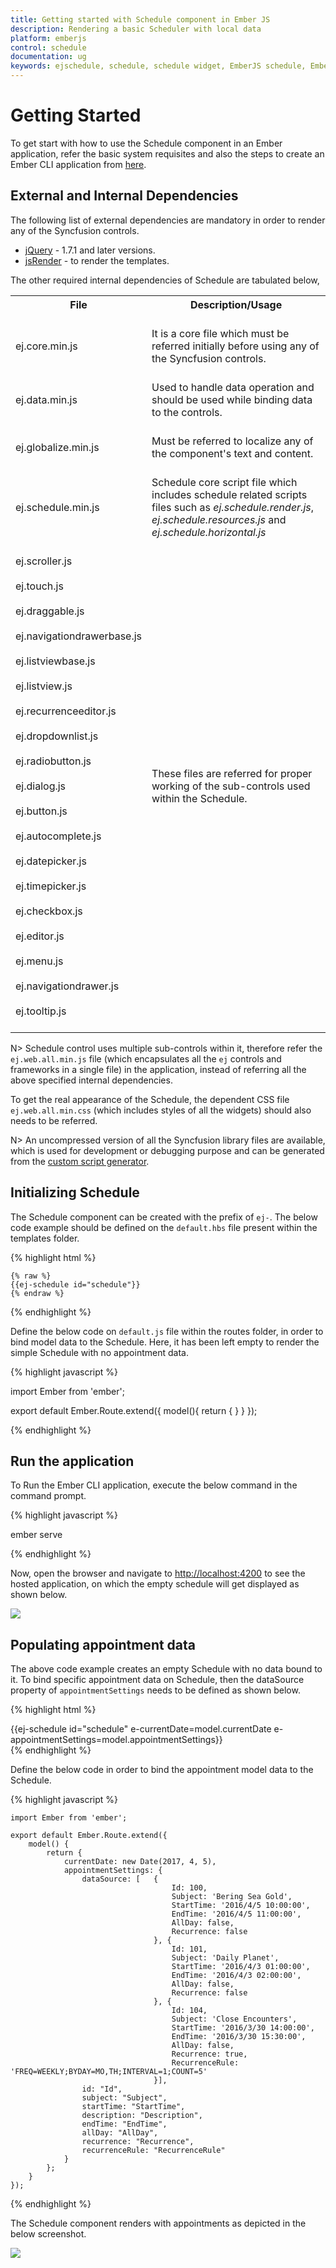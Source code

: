 ```yaml
---
title: Getting started with Schedule component in Ember JS	
description: Rendering a basic Scheduler with local data
platform: emberjs
control: schedule
documentation: ug
keywords: ejschedule, schedule, schedule widget, EmberJS schedule, Ember schedule
---
```


# Getting Started

To get start with how to use the Schedule component in an Ember application, refer the basic system requisites and also the steps to create an Ember CLI application from [here](https://help.syncfusion.com/emberjs/getting-started).

## External and Internal Dependencies

The following list of external dependencies are mandatory in order to render any of the Syncfusion controls.

* [jQuery](http://jquery.com) - 1.7.1 and later versions.
* [jsRender](https://github.com/borismoore/jsrender) - to render the templates.

The other required internal dependencies of Schedule are tabulated below,

<table>
<tr>
<th>
File<br/><br/></th><th>
Description/Usage<br/><br/></th></tr>
<tr>
<td>
ej.core.min.js<br/><br/></td><td>
It is a core file which must be referred initially before using any of the Syncfusion controls.<br/><br/></td></tr>
<tr>
<td>
ej.data.min.js<br/><br/></td><td>
Used to handle data operation and should be used while binding data to the controls.<br/><br/></td></tr>
<tr>
<td>
ej.globalize.min.js<br/><br/></td><td>
Must be referred to localize any of the component's text and content.<br/><br/></td></tr>
<tr>
<td>
ej.schedule.min.js<br/><br/></td><td>
Schedule core script file which includes schedule related scripts files such as <i>ej.schedule.render.js</i>, <i>ej.schedule.resources.js</i> and <i>ej.schedule.horizontal.js</i><br/><br/></td></tr>
<tr>
<td>
ej.scroller.js<br/><br/>ej.touch.js<br/><br/>ej.draggable.js<br/><br/>ej.navigationdrawerbase.js<br/><br/>ej.listviewbase.js<br/><br/>ej.listview.js<br/><br/>ej.recurrenceeditor.js<br/><br/>ej.dropdownlist.js<br/><br/>ej.radiobutton.js<br/><br/>ej.dialog.js<br/><br/>ej.button.js<br/><br/>ej.autocomplete.js<br/><br/>ej.datepicker.js<br/><br/>ej.timepicker.js<br/><br/>ej.checkbox.js<br/><br/>ej.editor.js<br/><br/>ej.menu.js<br/><br/>ej.navigationdrawer.js<br/><br/>ej.tooltip.js<br/><br/></td><td>
These files are referred for proper working of the sub-controls used within the Schedule.<br/><br/></td></tr>
</table>

N> Schedule control uses multiple sub-controls within it, therefore refer the `ej.web.all.min.js` file (which encapsulates all the `ej` controls and frameworks in a single file) in the application, instead of referring all the above specified internal dependencies. 

To get the real appearance of the Schedule, the dependent CSS file `ej.web.all.min.css` (which includes styles of all the widgets) should also needs to be referred.

N> An uncompressed version of all the Syncfusion library files are available, which is used for development or debugging purpose and can be generated from the [custom script generator](http://csg.syncfusion.com).

## Initializing Schedule

The Schedule component can be created with the prefix of `ej-`. The below code example should be defined on the `default.hbs` file present within the templates folder.

{% highlight html %}

	{% raw %}
	{{ej-schedule id="schedule"}}
    {% endraw %}

{% endhighlight %}

Define the below code on `default.js` file within the routes folder, in order to bind model data to the Schedule. Here, it has been left empty to render the simple Schedule with no appointment data.

{% highlight javascript %}

import Ember from 'ember';

export default Ember.Route.extend({
   model(){
    return {
        }
    }
});
    
{% endhighlight %}

## Run the application

To Run the Ember CLI application, execute the below command in the command prompt.

{% highlight javascript %}
 
 ember serve

{% endhighlight %}

Now, open the browser and navigate to [http://localhost:4200](http://localhost:4200) to see the hosted application, on which the empty schedule will get displayed as shown below. 

![](Getting-Started-Images/Getting-Started.png)

## Populating appointment data

The above code example creates an empty Schedule with no data bound to it. To bind specific appointment data on Schedule, then the dataSource property of `appointmentSettings` needs to be defined as shown below.

{% highlight html %}
	<div class="e-container-schedule">
        {{ej-schedule id="schedule" e-currentDate=model.currentDate e-appointmentSettings=model.appointmentSettings}}
    </div>
{% endhighlight %}

Define the below code in order to bind the appointment model data to the Schedule.

{% highlight javascript %}

    import Ember from 'ember';
    
    export default Ember.Route.extend({
        model() {
            return {
                currentDate: new Date(2017, 4, 5),
                appointmentSettings: {
                    dataSource: [   {
                                        Id: 100,
                                        Subject: 'Bering Sea Gold',
                                        StartTime: '2016/4/5 10:00:00',
                                        EndTime: '2016/4/5 11:00:00',
                                        AllDay: false,
                                        Recurrence: false
                                    }, {
                                        Id: 101,
                                        Subject: 'Daily Planet',
                                        StartTime: '2016/4/3 01:00:00',
                                        EndTime: '2016/4/3 02:00:00',
                                        AllDay: false,
                                        Recurrence: false
                                    }, {
                                        Id: 104,
                                        Subject: 'Close Encounters',
                                        StartTime: '2016/3/30 14:00:00',
                                        EndTime: '2016/3/30 15:30:00',
                                        AllDay: false,
                                        Recurrence: true,
                                        RecurrenceRule: 'FREQ=WEEKLY;BYDAY=MO,TH;INTERVAL=1;COUNT=5'
                                    }],
                    id: "Id",
                    subject: "Subject",
                    startTime: "StartTime",
                    description: "Description",
                    endTime: "EndTime",
                    allDay: "AllDay",
                    recurrence: "Recurrence",
                    recurrenceRule: "RecurrenceRule"
                }
            };
        }
    });
{% endhighlight %}

The Schedule component renders with appointments as depicted in the below screenshot.

![](Getting-Started-Images/Appointments_Binding.png)